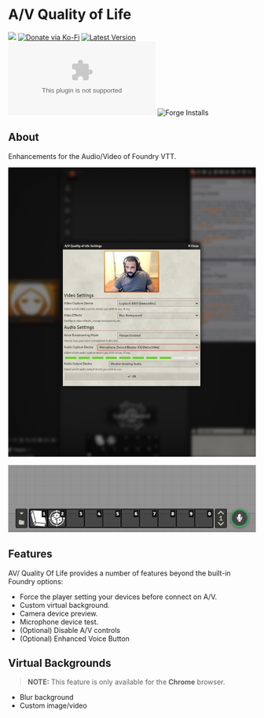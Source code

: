 # A/V Quality of Life
![](https://img.shields.io/badge/Foundry-v10,v11-informational)
[![Donate via Ko-Fi](https://img.shields.io/badge/donate-ko--fi-red.svg?logo=ko-fi)](https://ko-fi.com/darkmoor) [![Latest Version](https://img.shields.io/github/v/tag/patrickporto/avqol?label=version)](https://github.com/patrickporto/avqol/releases) [![Download Count](https://img.shields.io/github/downloads/patrickporto/avqol/latest/avqol.zip)](https://github.com/patrickporto/avqol/releases)
![Forge Installs](https://img.shields.io/badge/dynamic/json?label=Forge%20Installs&query=package.installs&suffix=%25&url=https%3A%2F%2Fforge-vtt.com%2Fapi%2Fbazaar%2Fpackage%2Favqol&colorB=4aa94a)


## About

Enhancements for the Audio/Video of Foundry VTT.

![A/V Quality of Life Settings](/docs/AV-QualityOfLife.png)

![Enhanced Voice Button](/docs/Enhanced-Voice-Button.jpg)

## Features

AV/ Quality Of Life provides a number of features beyond the built-in Foundry options:

* Force the player setting your devices before connect on A/V.
* Custom virtual background.
* Camera device preview.
* Microphone device test.
* (Optional) Disable A/V controls
* (Optional) Enhanced Voice Button

## Virtual Backgrounds

> **NOTE:** This feature is only available for the **Chrome** browser.

* Blur background
* Custom image/video

